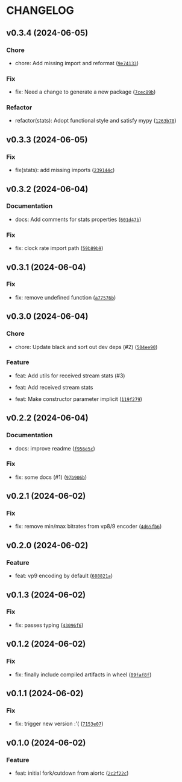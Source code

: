 # CHANGELOG



## v0.3.4 (2024-06-05)

### Chore

* chore: Add missing import and reformat ([`9e74133`](https://github.com/tutorintelligence/vpx-rtp-py/commit/9e74133090a5315765fbbeb2791383dc73e2b712))

### Fix

* fix: Need a change to generate a new package ([`7cec89b`](https://github.com/tutorintelligence/vpx-rtp-py/commit/7cec89b646f7747043b372025050729ae2459600))

### Refactor

* refactor(stats): Adopt functional style and satisfy mypy ([`1263b78`](https://github.com/tutorintelligence/vpx-rtp-py/commit/1263b787dcc5855a2d18cc0729d6ec028fff6981))


## v0.3.3 (2024-06-05)

### Fix

* fix(stats): add missing imports ([`239144c`](https://github.com/tutorintelligence/vpx-rtp-py/commit/239144c6651c9aeb7ace888142cb0ecded31fbf7))


## v0.3.2 (2024-06-04)

### Documentation

* docs: Add comments for stats properties ([`601d47b`](https://github.com/tutorintelligence/vpx-rtp-py/commit/601d47b07a7ce0af94d2f785a217caf6d122c31c))

### Fix

* fix: clock rate import path ([`59b89b9`](https://github.com/tutorintelligence/vpx-rtp-py/commit/59b89b983061e76000909fef29885267a97ae51a))


## v0.3.1 (2024-06-04)

### Fix

* fix: remove undefined function ([`a77576b`](https://github.com/tutorintelligence/vpx-rtp-py/commit/a77576bb1fe6627b4de69c421a9986914b8d92ef))


## v0.3.0 (2024-06-04)

### Chore

* chore: Update black and sort out dev deps (#2) ([`504ee90`](https://github.com/tutorintelligence/vpx-rtp-py/commit/504ee90f7d43f66e6299ecf3c838bc8e93e7172a))

### Feature

* feat: Add utils for received stream stats (#3)

* feat: Add received stream stats

* feat: Make constructor parameter implicit ([`119f279`](https://github.com/tutorintelligence/vpx-rtp-py/commit/119f2795c38f806580147c0398cd4d439b8e5a64))


## v0.2.2 (2024-06-04)

### Documentation

* docs: improve readme ([`f956e5c`](https://github.com/tutorintelligence/vpx-rtp-py/commit/f956e5c8fabd135f217517947e0ab408c10aa493))

### Fix

* fix: some docs (#1) ([`97b906b`](https://github.com/tutorintelligence/vpx-rtp-py/commit/97b906b6e21a5e36005dbdc619179e67e5b41ff4))


## v0.2.1 (2024-06-02)

### Fix

* fix: remove min/max bitrates from vp8/9 encoder ([`4d65fb6`](https://github.com/tutorintelligence/vpx-rtp-py/commit/4d65fb6898860ef7b3da3250a6292b428437d048))


## v0.2.0 (2024-06-02)

### Feature

* feat: vp9 encoding by default ([`688821a`](https://github.com/tutorintelligence/vpx-rtp-py/commit/688821ae53f917c3b85e833443eac12f45b39e73))


## v0.1.3 (2024-06-02)

### Fix

* fix: passes typing ([`43096f6`](https://github.com/tutorintelligence/vpx-rtp-py/commit/43096f6d242791dc363e4186432cd4fec1cd1ee1))


## v0.1.2 (2024-06-02)

### Fix

* fix: finally include compiled artifacts in wheel ([`89faf8f`](https://github.com/tutorintelligence/vpx-rtp-py/commit/89faf8f6c5287c06d496b202899474a9bcf035a0))


## v0.1.1 (2024-06-02)

### Fix

* fix: trigger new version :&#39;( ([`7153e07`](https://github.com/tutorintelligence/vpx-rtp-py/commit/7153e07a8a447ad9c9421023639efed0259bdd6c))


## v0.1.0 (2024-06-02)

### Feature

* feat: initial fork/cutdown from aiortc ([`2c2f22c`](https://github.com/tutorintelligence/vpx-rtp-py/commit/2c2f22c3c502736b8be92e75319e223f9d3437f4))
